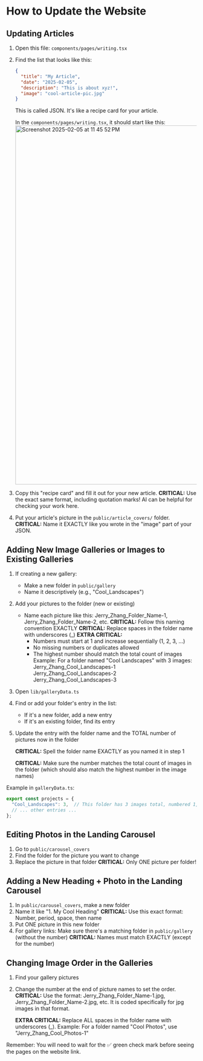 # How to Update the Website

## Updating Articles

1. Open this file: `components/pages/writing.tsx`
2. Find the list that looks like this:
   ```json
   {
     "title": "My Article",
     "date": "2025-02-05",
     "description": "This is about xyz!",
     "image": "cool-article-pic.jpg"
   }
   ```
   This is called JSON. It's like a recipe card for your article.

   In the `components/pages/writing.tsx`, it should start like this: <img width="948" alt="Screenshot 2025-02-05 at 11 45 52 PM" src="https://github.com/user-attachments/assets/4166babc-8d36-4ec1-b5e9-3147881d1ed2" />

3. Copy this "recipe card" and fill it out for your new article.
   **CRITICAL:** Use the exact same format, including quotation marks! AI can be helpful for checking your work here.

4. Put your article's picture in the `public/article_covers/` folder.
   **CRITICAL:** Name it EXACTLY like you wrote in the "image" part of your JSON.


## Adding New Image Galleries or Images to Existing Galleries

1. If creating a new gallery:
   - Make a new folder in `public/gallery`
   - Name it descriptively (e.g., "Cool_Landscapes")

2. Add your pictures to the folder (new or existing)
   - Name each picture like this: Jerry_Zhang_Folder_Name-1, Jerry_Zhang_Folder_Name-2, etc.
   **CRITICAL:** Follow this naming convention EXACTLY
   **CRITICAL:** Replace spaces in the folder name with underscores (_)
   **EXTRA CRITICAL:** 
     - Numbers must start at 1 and increase sequentially (1, 2, 3, ...)
     - No missing numbers or duplicates allowed
     - The highest number should match the total count of images
   Example: For a folder named "Cool Landscapes" with 3 images:
     Jerry_Zhang_Cool_Landscapes-1
     Jerry_Zhang_Cool_Landscapes-2
     Jerry_Zhang_Cool_Landscapes-3

3. Open `lib/galleryData.ts`

4. Find or add your folder's entry in the list:
   - If it's a new folder, add a new entry
   - If it's an existing folder, find its entry
   
5. Update the entry with the folder name and the TOTAL number of pictures now in the folder

   **CRITICAL:** Spell the folder name EXACTLY as you named it in step 1

    **CRITICAL:** Make sure the number matches the total count of images in the folder
                 (which should also match the highest number in the image names)

Example in `galleryData.ts`:
```javascript
export const projects = {
  "Cool_Landscapes": 3,  // This folder has 3 images total, numbered 1, 2, and 3
  // ... other entries ...
};
```

   
## Editing Photos in the Landing Carousel

1. Go to `public/carousel_covers`
2. Find the folder for the picture you want to change
3. Replace the picture in that folder
   **CRITICAL:** Only ONE picture per folder!


## Adding a New Heading + Photo in the Landing Carousel

1. In `public/carousel_covers`, make a new folder
2. Name it like "1. My Cool Heading"
   **CRITICAL:** Use this exact format: Number, period, space, then name
3. Put ONE picture in this new folder
4. For gallery links: Make sure there's a matching folder in `public/gallery` (without the number)
   **CRITICAL:** Names must match EXACTLY (except for the number)


## Changing Image Order in the Galleries

1. Find your gallery pictures
2. Change the number at the end of picture names to set the order. **CRITICAL:** Use the format: Jerry_Zhang_Folder_Name-1.jpg, Jerry_Zhang_Folder_Name-2.jpg, etc. It is coded specifically for jpg images in that format.

   **EXTRA CRITICAL:** Replace ALL spaces in the folder name with underscores (_). Example: For a folder named "Cool Photos", use "Jerry_Zhang_Cool_Photos-1"

Remember: You will need to wait for the ✅ green check mark before seeing the pages on the website link.
